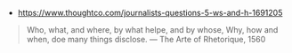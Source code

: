 - <https://www.thoughtco.com/journalists-questions-5-ws-and-h-1691205>

> Who, what, and where, by what helpe, and by whose,
Why, how and when, doe many things disclose.
— The Arte of Rhetorique, 1560
